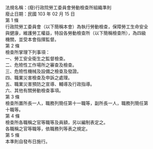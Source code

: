 法規名稱：(廢)行政院勞工委員會勞動檢查所組織準則  
廢止日期：民國 103 年 02 月 15 日  
第 1 條  
行政院勞工委員會（以下簡稱本會）為執行勞動檢查，保障勞工生命安全  
與健康，維護勞工權益，特設各勞動檢查所（以下簡稱檢查所），為四級  
機關，並受本會指揮監督。  
第 2 條  
檢查所掌理下列事項：  
一、勞工安全衛生之監督檢查。  
二、危險性工作場所之審查及檢查。  
三、危險性機械及設備之檢查及發證。  
四、職業災害檢查及申訴之處理。  
五、職業災害預防之宣導、輔導及行政指導。  
六、其他有關勞動檢查事項。  
第 3 條  
檢查所置所長一人，職務列簡任第十一職等，副所長一人，職務列簡任第  
十職等。  
第 4 條  
檢查所各職稱之官等職等及員額，另以編制表定之。  
各職稱之官等職等，依職務列等表之規定。  
第 5 條  
本準則自發布日施行。  


